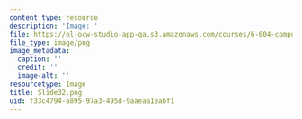 ```yaml
---
content_type: resource
description: 'Image: '
file: https://ol-ocw-studio-app-qa.s3.amazonaws.com/courses/6-004-computation-structures-spring-2017/f33c4794a89597a3495d9aaeaa1eabf1_Slide32.png
file_type: image/png
image_metadata:
  caption: ''
  credit: ''
  image-alt: ''
resourcetype: Image
title: Slide32.png
uid: f33c4794-a895-97a3-495d-9aaeaa1eabf1
---
```

